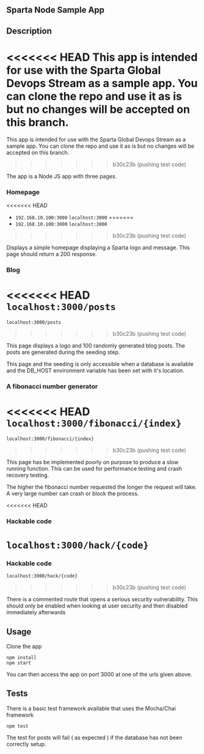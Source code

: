 ## Sparta Node Sample App

## Description

<<<<<<< HEAD
This app is intended for use with the Sparta Global Devops Stream as a sample app. You can clone the repo and use it as is but no changes will be accepted on this branch.
=======
This app is intended for use with the Sparta Global Devops Stream as a sample app. You can clone the repo and use it as is but no changes will be accepted on this branch. 
>>>>>>> b30c23b (pushing test code)

The app is a Node JS app with three pages.

### Homepage
<<<<<<< HEAD

- `192.168.10.100:3000`
  `localhost:3000`
=======
- `192.168.10.100:3000`
``localhost:3000``
>>>>>>> b30c23b (pushing test code)

Displays a simple homepage displaying a Sparta logo and message. This page should return a 200 response.

### Blog

<<<<<<< HEAD
`localhost:3000/posts`
=======
``localhost:3000/posts``
>>>>>>> b30c23b (pushing test code)

This page displays a logo and 100 randomly generated blog posts. The posts are generated during the seeding step.

This page and the seeding is only accessible when a database is available and the DB_HOST environment variable has been set with it's location.

### A fibonacci number generator

<<<<<<< HEAD
`localhost:3000/fibonacci/{index}`
=======
``localhost:3000/fibonacci/{index}``
>>>>>>> b30c23b (pushing test code)

This page has be implemented poorly on purpose to produce a slow running function. This can be used for performance testing and crash recovery testing.

The higher the fibonacci number requested the longer the request will take. A very large number can crash or block the process.

<<<<<<< HEAD
### Hackable code

`localhost:3000/hack/{code}`
=======

### Hackable code

``localhost:3000/hack/{code}``
>>>>>>> b30c23b (pushing test code)

There is a commented route that opens a serious security vulnerability. This should only be enabled when looking at user security and then disabled immediately afterwards

## Usage

Clone the app

```
npm install
npm start
```

You can then access the app on port 3000 at one of the urls given above.

## Tests

There is a basic test framework available that uses the Mocha/Chai framework

```
npm test
```

The test for posts will fail ( as expected ) if the database has not been correctly setup.
